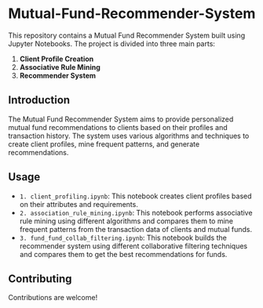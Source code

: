 # Mutual-Fund-Recommender-System

This repository contains a Mutual Fund Recommender System built using Jupyter Notebooks. The project is divided into three main parts:

1. **Client Profile Creation**
2. **Associative Rule Mining**
3. **Recommender System**

## Introduction

The Mutual Fund Recommender System aims to provide personalized mutual fund recommendations to clients based on their profiles and transaction history. The system uses various algorithms and techniques to create client profiles, mine frequent patterns, and generate recommendations.

## Usage

- `1. client_profiling.ipynb`: This notebook creates client profiles based on their attributes and requirements.
- `2. association_rule_mining.ipynb`: This notebook performs associative rule mining using different algorithms and compares them to mine frequent patterns from the transaction data of clients and mutual funds.
- `3. fund_fund_collab_filtering.ipynb`: This notebook builds the recommender system using different collaborative filtering techniques and compares them to get the best recommendations for funds.


## Contributing

Contributions are welcome! 
